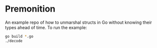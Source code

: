 # Premonition

An example repo of how to unmarshal structs in Go without knowing their types ahead of time.
To run the example:

```bash
go build *.go
./decode
```
